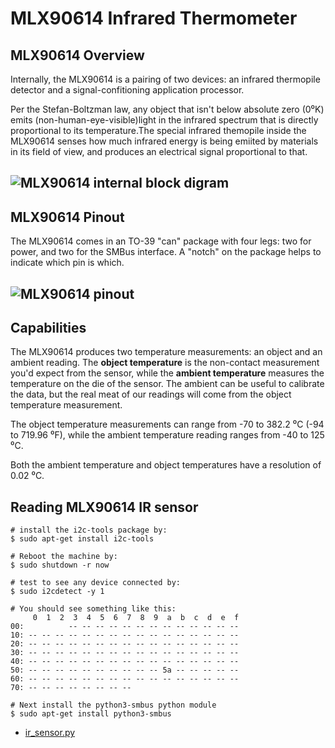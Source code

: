 # MLX90614  Infrared Thermometer

## MLX90614 Overview 

Internally, the MLX90614 is a pairing of two devices: an infrared thermopile detector and a signal-confitioning application processor.

Per the Stefan-Boltzman law, any object that isn't below absolute zero (0⁰K) emits (non-human-eye-visible)light in the infrared spectrum that is directly proportional to its temperature.The special infrared themopile inside the MLX90614 senses how much infrared energy is being emiited by materials in its field of view, and produces an electrical signal proportional to that.

## ![ MLX90614 internal block digram ](/imgs/raspberry/MLX90614_internal_block_digram.png?raw=true)

## MLX90614 Pinout 

The MLX90614 comes in an TO-39 "can" package with four legs: two for power, and two for the SMBus interface. A "notch" on the package helps to indicate which pin is which.

## ![ MLX90614 pinout ](/imgs/raspberry/mlx90614-pinout.png?raw=true)

## Capabilities

The MLX90614 produces two temperature measurements: an object and an ambient reading. The **object temperature** is the non-contact measurement you'd expect from the sensor, while the **ambient temperature** measures the temperature on the die of the sensor. The ambient can be useful to calibrate the data, but the real meat of our readings will come from the object temperature measurement.

The object temperature measurements can range from -70 to 382.2 ⁰C (-94 to 719.96 ⁰F), while the ambient temperature reading ranges from -40 to 125 ⁰C.

Both the ambient temperature and object temperatures have a resolution of 0.02 ⁰C.

## Reading MLX90614 IR sensor 

```
# install the i2c-tools package by:
$ sudo apt-get install i2c-tools

# Reboot the machine by:
$ sudo shutdown -r now 

# test to see any device connected by:
$ sudo i2cdetect -y 1

# You should see something like this:
     0  1  2  3  4  5  6  7  8  9  a  b  c  d  e  f
00:          -- -- -- -- -- -- -- -- -- -- -- -- --
10: -- -- -- -- -- -- -- -- -- -- -- -- -- -- -- --
20: -- -- -- -- -- -- -- -- -- -- -- -- -- -- -- --
30: -- -- -- -- -- -- -- -- -- -- -- -- -- -- -- --
40: -- -- -- -- -- -- -- -- -- -- -- -- -- -- -- --
50: -- -- -- -- -- -- -- -- -- -- 5a -- -- -- -- --
60: -- -- -- -- -- -- -- -- -- -- -- -- -- -- -- --
70: -- -- -- -- -- -- -- --          

# Next install the python3-smbus python module 
$ sudo apt-get install python3-smbus 
```

- [ir_sensor.py](/root/raspberrypi/RaspberryPiPrj/MLX90614/ir_sensor.py)
